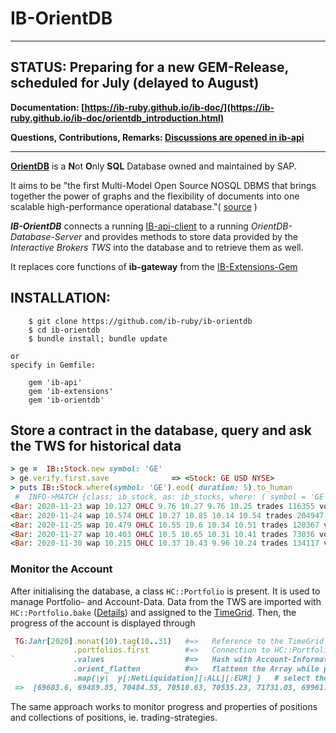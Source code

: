 # IB-OrientDB

---

__STATUS:  Preparing for a new GEM-Release, scheduled for July__  (delayed to August)
---
__Documentation: [https://ib-ruby.github.io/ib-doc/](https://ib-ruby.github.io/ib-doc/orientdb_introduction.html)__  

__Questions, Contributions, Remarks: [Discussions are opened in ib-api](https://github.com/ib-ruby/ib-api/discussions)__

---

**[OrientDB](https://orientdb.org/)**  is a **N**ot **O**nly **SQL** Database owned and maintained by SAP.

It aims to be "the first Multi-Model Open Source NOSQL DBMS that brings together the power of graphs and the flexibility of documents into one scalable high-performance operational database."( [source](https://orientdb.org/docs/3.0.x/) )

**_IB-OrientDB_** connects a running [IB-api-client](https://github.com/ib-ruby/ib-api) to a running _OrientDB-Database-Server_ and provides 
methods to store data provided by the _Interactive Brokers TWS_ into the database and to retrieve  them as well. 

It replaces core functions of  **ib-gateway** from the [IB-Extensions-Gem](https://github.com/ib-ruby/ib-extensions)
## INSTALLATION:

```
    $ git clone https://github.com/ib-ruby/ib-orientdb
    $ cd ib-orientdb
    $ bundle install; bundle update
```
    or
    specify in Gemfile:
```
    gem 'ib-api'
    gem 'ib-extensions'
    gem 'ib-orientdb'
```

## Store a contract in the database, query and ask the TWS for historical data

``` ruby
> ge =  IB::Stock.new symbol: 'GE'
> ge.verify.first.save              => <Stock: GE USD NYSE>
> puts IB::Stock.where(symbol: 'GE').eod( duration: 5).to_human
 #  INFO->MATCH {class: ib_stock, as: ib_stocks, where: ( symbol = 'GE') } RETURN ib_stocks
<Bar: 2020-11-23 wap 10.127 OHLC 9.76 10.27 9.76 10.25 trades 116355 vol 1025063>
<Bar: 2020-11-24 wap 10.574 OHLC 10.27 10.85 10.14 10.54 trades 204947 vol 1729882>
<Bar: 2020-11-25 wap 10.479 OHLC 10.55 10.6 10.34 10.51 trades 120367 vol 1063415>
<Bar: 2020-11-27 wap 10.403 OHLC 10.5 10.65 10.31 10.41 trades 73036 vol 529140>
<Bar: 2020-11-30 wap 10.215 OHLC 10.37 10.43 9.96 10.24 trades 134117 vol 1173670>
```

### Monitor the Account

After initialising the database, a class `HC::Portfolio` is present. It is used to manage Portfolio- and Account-Data. 
Data from the TWS are imported with `HC::Portfolio.bake` ([Details](https://ib-ruby.github.io/ib-doc/orientdb_working_with_data.html))
and assigned to the [TimeGrid](https://ib-ruby.github.io/ib-doc/orientdb_setup.html#setup-the-timegrid). 
Then, the progress of the account is displayed through
```ruby
 TG:Jahr[2020].monat(10).tag(10..31)   #=>   Reference to the TimeGrid
              .portfolios.first        #=>   Connection to HC::Portfolio
`             .values                  #=>   Hash with Account-Informations 
              .orient_flatten          #=>   flattenn the Array while protecting IB::Model-structures
              .map{|y|  y[:NetLiquidation][:ALL][:EUR] }   # select the data-item
 =>  [69603.6, 69489.85, 70484.55, 70510.63, 70535.23, 71731.03, 69961.97, 69401.94, 71457.3, 71734.38, 71491.07, 67803.07, 68689.82]
```
The same approach works to monitor progress and properties of positions  and collections of positions, ie. trading-strategies.

